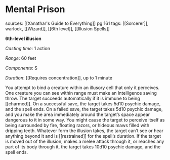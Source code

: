 # Mental Prison
sources: [[Xanathar's Guide to Everything]] pg 161
tags: [[Sorcerer]], warlock, [[Wizard]], [[6th level]], [[Illusion Spells]]

**6th-level illusion**

*Casting time*: 1 action

*Range*: 60 feet

*Components*: S

*Duration*: [[Requires concentration]], up to 1 minute

You attempt to bind a creature within an illusory cell that only it perceives. One creature you can see within range must make an Intelligence saving throw. The target succeeds automatically if it is immune to being [[charmed]]. On a successful save, the target takes 5d10 psychic damage, and the spell ends. On a failed save, the target takes 5d10 psychic damage, and you make the area immediately around the target’s space appear dangerous to it in some way. You might cause the target to perceive itself as being surrounded by fire, floating razors, or hideous maws filled with dripping teeth. Whatever form the illusion takes, the target can’t see or hear anything beyond it and is [[restrained]] for the spell’s duration. If the target is moved out of the illusion, makes a melee attack through it, or reaches any part of its body through it, the target takes 10d10 psychic damage, and the spell ends.
